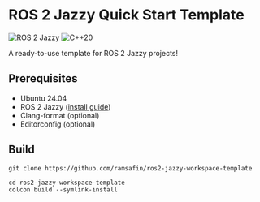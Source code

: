 #  ROS 2 Jazzy Quick Start Template

![ROS 2 Jazzy](https://img.shields.io/badge/ROS%202-Jazzy%20Jalisco-brightgreen)
![C++20](https://img.shields.io/badge/C%2B%2B-20-blue)

A ready-to-use template for ROS 2 Jazzy projects!

## Prerequisites

- Ubuntu 24.04
- ROS 2 Jazzy ([install guide](https://docs.ros.org/en/jazzy/Installation.html))
- Clang-format (optional)
- Editorconfig (optional)

## Build

```shell
git clone https://github.com/ramsafin/ros2-jazzy-workspace-template
```

```shell
cd ros2-jazzy-workspace-template
colcon build --symlink-install
```
